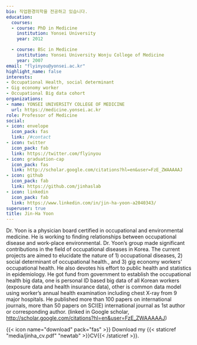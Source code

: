 ```yaml
---
bio: 직업환경의학을 전공하고 있습니다. 
education:
  courses:
  - course: PhD in Medicine
    institution: Yonsei University
    year: 2012

  - course: BSc in Medicine
    institution: Yonsei University Wonju College of Medicine
    year: 2007
email: "flyinyou@yonsei.ac.kr"
highlight_name: false
interests:
- Occupational Health, social determinant
- Gig economy worker
- Occupational Big data cohort
organizations:
- name: YONSEI UNIVERSITY COLLEGE OF MEDICINE
  url: https://medicine.yonsei.ac.kr
role: Professor of Medicine
social:
- icon: envelope
  icon_pack: fas
  link: /#contact
- icon: twitter
  icon_pack: fab
  link: https://twitter.com/flyinyou
- icon: graduation-cap
  icon_pack: fas
  link: http://scholar.google.com/citations?hl=en&user=FzE_ZWAAAAAJ
- icon: github
  icon_pack: fab
  link: https://github.com/jinhaslab
- icon: linkedin
  icon_pack: fab
  link: https://www.linkedin.com/in/jin-ha-yoon-a2040343/
superuser: true
title: Jin-Ha Yoon
---
```


Dr. Yoon is a physician board certified in occupational and environmental medicine. He is working to finding relationships between occupational disease and work-place environmental. Dr. Yoon’s group made significant contributions in the field of occupational diseases in Korea. The current projects are aimed to elucidate the nature of 1) occupational diseases, 2) social determinant of occupational health., and 3) gig economy workers’ occupational health. 
He also devotes his effort to public health and statistics in epidemiology. He got fund from government to establish the occupational health big data, one is personal ID based big data of all Korean workers (exposure data and health insurance data), other is common data model using worker’s annual health examination including chest X-ray from 9 major hospitals.
He published more than 100 papers on international journals, more than 50 papers on SCI(E) international journal as 1st author or corresponding author. (linked in Google scholar,
http://scholar.google.com/citations?hl=en&user=FzE_ZWAAAAAJ)


{{< icon name="download" pack="fas" >}} Download my {{< staticref "media/jinha_cv.pdf" "newtab" >}}CV{{< /staticref >}}.
